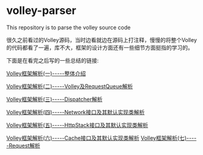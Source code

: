 # volley-parser
This repository is to parse the volley source code

很久之前看过的Volley源码，当时边看就边在源码上打注释，慢慢的将整个Volley的代码都看了一遍，库不大，框架的设计方面还有一些细节方面挺指的学习的。

下面是在看完之后写的一些总结的链接:

[Volley框架解析(一)-----整体介绍](http://xiaojuanmao.github.io/2016/01/16/Volley%E6%A1%86%E6%9E%B6%E8%A7%A3%E6%9E%90-%E4%B8%80-%E6%95%B4%E4%BD%93%E4%BB%8B%E7%BB%8D/)

[Volley框架解析(二)-----Volley及RequestQueue解析](http://xiaojuanmao.github.io/2016/01/16/Volley%E6%A1%86%E6%9E%B6%E8%A7%A3%E6%9E%90-%E4%BA%8C-Volley%E5%8F%8ARequestQueue%E8%A7%A3%E6%9E%90/)

[Volley框架解析(三)-----Dispatcher解析](http://xiaojuanmao.github.io/2016/01/16/Volley%E6%A1%86%E6%9E%B6%E8%A7%A3%E6%9E%90-%E4%B8%89-Dispatcher%E8%A7%A3%E6%9E%90/)

[Volley框架解析(四)-----Network接口及其默认实现类解析](http://xiaojuanmao.github.io/2016/01/16/Volley%E6%A1%86%E6%9E%B6%E8%A7%A3%E6%9E%90-%E5%9B%9B-Network%E6%8E%A5%E5%8F%A3%E5%8F%8A%E5%85%B6%E9%BB%98%E8%AE%A4%E5%AE%9E%E7%8E%B0%E7%B1%BB%E8%A7%A3%E6%9E%90/)

[Volley框架解析(五)-----HttpStack接口及其默认实现类解析](http://xiaojuanmao.github.io/2016/01/16/Volley%E6%A1%86%E6%9E%B6%E8%A7%A3%E6%9E%90-%E4%BA%94-HttpStack%E6%8E%A5%E5%8F%A3%E5%8F%8A%E5%85%B6%E9%BB%98%E8%AE%A4%E5%AE%9E%E7%8E%B0%E7%B1%BB%E8%A7%A3%E6%9E%90/)

[Volley框架解析(六)-----Cache接口及其默认实现类解析](http://xiaojuanmao.github.io/2016/01/16/Volley%E6%A1%86%E6%9E%B6%E8%A7%A3%E6%9E%90-%E5%85%AD-Cache%E6%8E%A5%E5%8F%A3%E5%8F%8A%E5%85%B6%E9%BB%98%E8%AE%A4%E5%AE%9E%E7%8E%B0%E7%B1%BB%E8%A7%A3%E6%9E%90/)
[Volley框架解析(七)-----Request解析](http://xiaojuanmao.github.io/2016/01/16/Volley%E6%A1%86%E6%9E%B6%E8%A7%A3%E6%9E%90-%E4%B8%83-Request%E8%A7%A3%E6%9E%90/)
